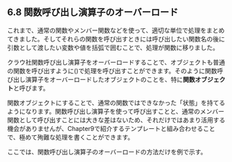 ## 6.8 関数呼び出し演算子のオーバーロード
これまで、通常の関数やメンバー関数などを使って、適切な単位で処理をまとめてきました。そしてそれらの関数を呼び出すときには呼び出したい関数名の後に引数として渡したい変数や値を括弧で囲むことで、処理が関数に移りました。

クラウ社関数呼び出し演算子をオーバーロードすることで、オブジェクトも普通の関数を呼び出すように()で処理を呼び出すことができます。そのように関数呼び出し演算子をオーバーロードしたオブジェクトのことを、特に**関数オブジェクト**と呼びます。

関数オブジェクトにすることで、通常の関数ではできなかった「状態」を持てるようになります。関数呼び出し演算子を使って呼び出すことと、通常のメンバー関数として呼び出すことには大きな差はないため、それだけではあまり活用する機会がありませんが、Chapter9で紹介するテンプレートと組み合わせることで、極めて殉難な処理を書くことができます。

ここでは、関数呼び出し演算子のオーバーロードの方法だけを例で示す。